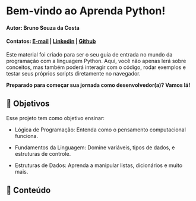 # **Bem-vindo ao Aprenda Python!**

#### **Autor**: Bruno Souza da Costa
#### **Contatos**: [E-mail](mailto:brun.souz4@gmail.com) | [Linkedin](https://www.linkedin.com/in/bruno-souza-a74396214/) | [Github](https://github.com/BruninSouza)

Este material foi criado para ser o seu guia de entrada no mundo da programação com a linguagem Python. Aqui, você não apenas lerá sobre conceitos, mas também poderá interagir com o código, rodar exemplos e testar seus próprios scripts diretamente no navegador.

**Preparado para começar sua jornada como desenvolvedor(a)? Vamos lá!**

## 🎯 **Objetivos**
Esse projeto tem como objetivo ensinar:

- Lógica de Programação: Entenda como o pensamento computacional funciona.

- Fundamentos da Linguagem: Domine variáveis, tipos de dados, e estruturas de controle.

- Estruturas de Dados: Aprenda a manipular listas, dicionários e muito mais.

## 📜 **Conteúdo**

```{tableofcontents}
```